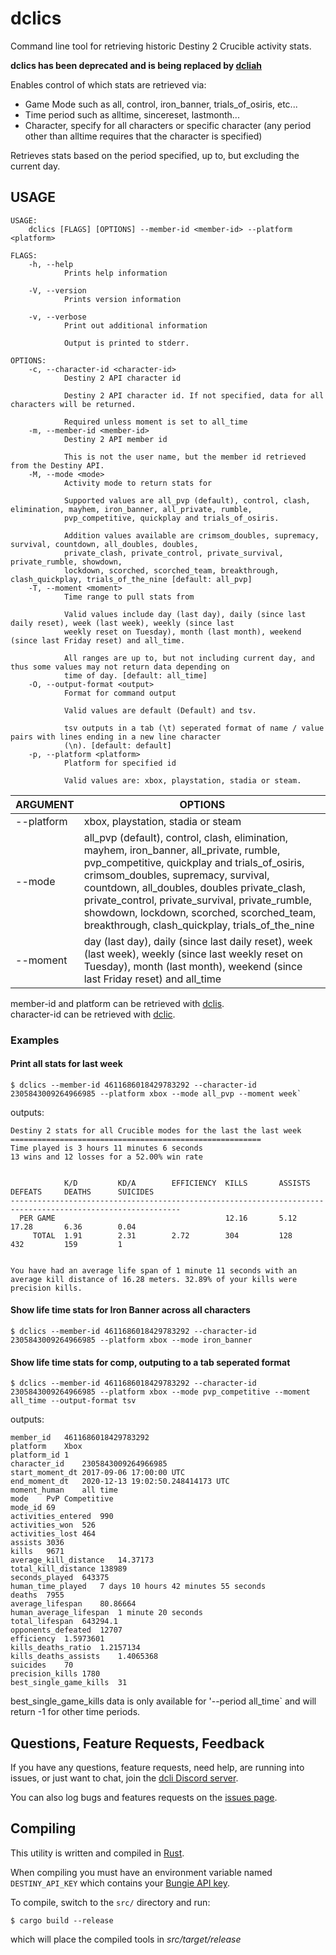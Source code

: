 # dclics

Command line tool for retrieving historic Destiny 2 Crucible activity stats.

**dclics has been deprecated and is being replaced by [dcliah](https://github.com/mikechambers/dcli/tree/main/src/dcliah)**

Enables control of which stats are retrieved via:

* Game Mode such as all, control, iron_banner, trials_of_osiris, etc...
* Time period such as alltime, sincereset, lastmonth...
* Character, specify for all characters or specific character (any period other than alltime requires that the character is specified)

Retrieves stats based on the period specified, up to, but excluding the current day.

## USAGE
```
USAGE:
    dclics [FLAGS] [OPTIONS] --member-id <member-id> --platform <platform>

FLAGS:
    -h, --help       
            Prints help information

    -V, --version    
            Prints version information

    -v, --verbose    
            Print out additional information
            
            Output is printed to stderr.

OPTIONS:
    -c, --character-id <character-id>    
            Destiny 2 API character id
            
            Destiny 2 API character id. If not specified, data for all characters will be returned.
            
            Required unless moment is set to all_time
    -m, --member-id <member-id>          
            Destiny 2 API member id
            
            This is not the user name, but the member id retrieved from the Destiny API.
    -M, --mode <mode>                    
            Activity mode to return stats for
            
            Supported values are all_pvp (default), control, clash, elimination, mayhem, iron_banner, all_private, rumble,
            pvp_competitive, quickplay and trials_of_osiris.
            
            Addition values available are crimsom_doubles, supremacy, survival, countdown, all_doubles, doubles,
            private_clash, private_control, private_survival, private_rumble, showdown,
            lockdown, scorched, scorched_team, breakthrough, clash_quickplay, trials_of_the_nine [default: all_pvp]
    -T, --moment <moment>                
            Time range to pull stats from
            
            Valid values include day (last day), daily (since last daily reset), week (last week), weekly (since last
            weekly reset on Tuesday), month (last month), weekend (since last Friday reset) and all_time.
            
            All ranges are up to, but not including current day, and thus some values may not return data depending on
            time of day. [default: all_time]
    -O, --output-format <output>         
            Format for command output
            
            Valid values are default (Default) and tsv.
            
            tsv outputs in a tab (\t) seperated format of name / value pairs with lines ending in a new line character
            (\n). [default: default]
    -p, --platform <platform>            
            Platform for specified id
            
            Valid values are: xbox, playstation, stadia or steam.
```

| ARGUMENT | OPTIONS |
|---|---|
| --platform | xbox, playstation, stadia or steam |
| --mode | all_pvp (default), control, clash, elimination, mayhem, iron_banner, all_private, rumble, pvp_competitive, quickplay and trials_of_osiris, crimsom_doubles, supremacy, survival, countdown, all_doubles, doubles private_clash, private_control, private_survival, private_rumble, showdown, lockdown, scorched, scorched_team, breakthrough, clash_quickplay, trials_of_the_nine |
| --moment | day (last day), daily (since last daily reset), week (last week), weekly (since last weekly reset on Tuesday), month (last month), weekend (since last Friday reset) and all_time |


member-id and platform can be retrieved with [dclis](https://github.com/mikechambers/dcli/tree/main/src/dclis).   
character-id can be retrieved with [dclic](https://github.com/mikechambers/dcli/tree/main/src/dclic).   

### Examples

#### Print all stats for last week

```
$ dclics --member-id 4611686018429783292 --character-id 2305843009264966985 --platform xbox --mode all_pvp --moment week`
```

outputs:

```
Destiny 2 stats for all Crucible modes for the last the last week
========================================================
Time played is 3 hours 11 minutes 6 seconds
13 wins and 12 losses for a 52.00% win rate


            K/D         KD/A        EFFICIENCY  KILLS       ASSISTS     DEFEATS     DEATHS      SUICIDES    
------------------------------------------------------------------------------------------------------------
  PER GAME                                      12.16       5.12        17.28       6.36        0.04        
     TOTAL  1.91        2.31        2.72        304         128         432         159         1           


You have had an average life span of 1 minute 11 seconds with an average kill distance of 16.28 meters. 32.89% of your kills were precision kills.
```

#### Show life time stats for Iron Banner across all characters

```
$ dclics --member-id 4611686018429783292 --character-id 2305843009264966985 --platform xbox --mode iron_banner
```

#### Show life time stats for comp, outputing to a tab seperated format

```
$ dclics --member-id 4611686018429783292 --character-id 2305843009264966985 --platform xbox --mode pvp_competitive --moment all_time --output-format tsv
```

outputs:

```
member_id	4611686018429783292
platform	Xbox
platform_id	1
character_id	2305843009264966985
start_moment_dt	2017-09-06 17:00:00 UTC
end_moment_dt	2020-12-13 19:02:50.248414173 UTC
moment_human	all time
mode	PvP Competitive
mode_id	69
activities_entered	990
activities_won	526
activities_lost	464
assists	3036
kills	9671
average_kill_distance	14.37173
total_kill_distance	138989
seconds_played	643375
human_time_played	7 days 10 hours 42 minutes 55 seconds
deaths	7955
average_lifespan	80.86664
human_average_lifespan	1 minute 20 seconds
total_lifespan	643294.1
opponents_defeated	12707
efficiency	1.5973601
kills_deaths_ratio	1.2157134
kills_deaths_assists	1.4065368
suicides	70
precision_kills	1780
best_single_game_kills	31
```

best_single_game_kills data is only available for '--period all_time` and will return -1 for other time periods.

## Questions, Feature Requests, Feedback

If you have any questions, feature requests, need help, are running into issues, or just want to chat, join the [dcli Discord server](https://discord.gg/2Y8bV2Mq3p).

You can also log bugs and features requests on the [issues page](https://github.com/mikechambers/dcli/issues).


## Compiling

This utility is written and compiled in [Rust](https://www.rust-lang.org/).

When compiling you must have an environment variable named `DESTINY_API_KEY` which contains your [Bungie API key](https://www.bungie.net/en/Application).

To compile, switch to the `src/` directory and run:

```
$ cargo build --release
```

which will place the compiled tools in *src/target/release*
